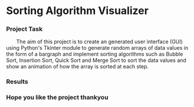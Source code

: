# Sorting Algorithm Visualizer

### Project Task
&nbsp;&nbsp;&nbsp;&nbsp;&nbsp;&nbsp; The aim of this project is to create an generated user interface (GUI) using Python's Tkinter module to generate random arrays of data values in the form of a bargraph and implement sorting algorithms such as Bubble Sort, Insertion Sort, Quick Sort and Merge Sort to sort the data values and show an animation of how the array is sorted at each step.  
### Results
### Hope you like the project thankyou
